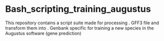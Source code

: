 # Bash_scripting_training_augustus
This repository contains a script suite made for processing . GFF3 file and transform them into . Genbank specific for training a new species in the Augustus software (gene prediction)
